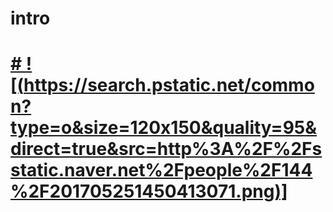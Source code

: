 # intro


# [# ![(https://search.pstatic.net/common?type=o&size=120x150&quality=95&direct=true&src=http%3A%2F%2Fsstatic.naver.net%2Fpeople%2F144%2F201705251450413071.png)] ](https://www.youtube.com/watch?v=tnVJVwW86gY)


